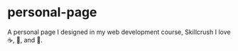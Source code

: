 personal-page
=============

A personal page I designed in my web development course, Skillcrush
I love :coffee:, :pizza:, and :dancer:.

